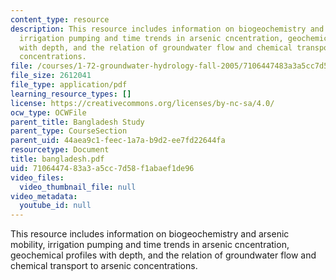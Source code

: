 ```yaml
---
content_type: resource
description: This resource includes information on biogeochemistry and arsenic mobility,
  irrigation pumping and time trends in arsenic cncentration, geochemical profiles
  with depth, and the relation of groundwater flow and chemical transport to arsenic
  concentrations.
file: /courses/1-72-groundwater-hydrology-fall-2005/7106447483a3a5cc7d58f1abaef1de96_bangladesh.pdf
file_size: 2612041
file_type: application/pdf
learning_resource_types: []
license: https://creativecommons.org/licenses/by-nc-sa/4.0/
ocw_type: OCWFile
parent_title: Bangladesh Study
parent_type: CourseSection
parent_uid: 44aea9c1-feec-1a7a-b9d2-ee7fd22644fa
resourcetype: Document
title: bangladesh.pdf
uid: 71064474-83a3-a5cc-7d58-f1abaef1de96
video_files:
  video_thumbnail_file: null
video_metadata:
  youtube_id: null
---
```

This resource includes information on biogeochemistry and arsenic mobility, irrigation pumping and time trends in arsenic cncentration, geochemical profiles with depth, and the relation of groundwater flow and chemical transport to arsenic concentrations.